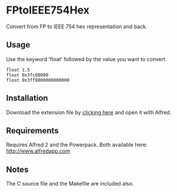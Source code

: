 # FPtoIEEE754Hex

Convert from FP to IEEE 754 hex representation and back.

## Usage
Use the keyword 'float' followed by the value you want to convert.

	float 1.5
	float 0x3fc00000
	float 0x3ff8000000000000

## Installation
Download the extension file by [clicking here](http://bit.ly/14cjhS7) and open it with Alfred.

## Requirements
Requires Alfred 2 and the Powerpack. Both available here:
http://www.alfredapp.com

## Notes
The C source file and the Makefile are included also.

